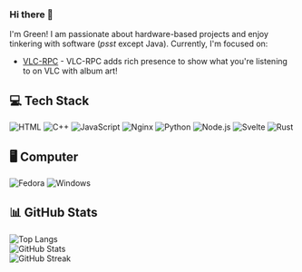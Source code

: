 ### Hi there 👋

I'm Green! I am passionate about hardware-based projects and enjoy tinkering with software (*psst* except Java). Currently, I'm focused on:

- [VLC-RPC](https://github.com/greendoescode/vlc-rpc) - VLC-RPC adds rich presence to show what you're listening to on VLC with album art!

## 💻 Tech Stack

![HTML](https://img.shields.io/badge/HTML-E34F26.svg?logo=HTML5&style=flat&logoColor=white)
![C++](https://img.shields.io/badge/-C++-365dbf.svg?logo=C%2B%2B&style=flat)
![JavaScript](https://img.shields.io/badge/JavaScript-F7DF1E.svg?logo=JavaScript&style=flat&logoColor=white)
![Nginx](https://img.shields.io/badge/Nginx-%23009639.svg?logo=nginx&style=flat&logoColor=white)
![Python](https://img.shields.io/badge/-Python-F9DC3E.svg?logo=Python&style=flat)
![Node.js](https://img.shields.io/badge/Node.js-6DA55F.svg?logo=node.js&style=flat&logoColor=white)
![Svelte](https://img.shields.io/badge/Svelte-%23f1413d.svg?logo=svelte&logoColor=white)
![Rust](https://img.shields.io/badge/Rust-%23000000.svg?e&logo=rust&logoColor=white)

## 🖥️ Computer

![Fedora](https://img.shields.io/badge/Fedora-51A2DA?logo=fedora&logoColor=fff)
![Windows](https://img.shields.io/badge/-Windows-0078D6.svg?logo=windows&style=flat)

## 📊 GitHub Stats

![Top Langs](https://github-readme-stats.vercel.app/api/top-langs/?username=greendoescode&theme=vue-dark&hide_border=false&include_all_commits=true&count_private=false&layout=compact)<br>
![GitHub Stats](https://github-readme-stats.vercel.app/api?username=greendoescode&theme=vue-dark&hide_border=false&include_all_commits=true&count_private=true)<br>
![GitHub Streak](https://github-readme-streak-stats.herokuapp.com/?user=greendoescode&theme=vue-dark&hide_border=false)
